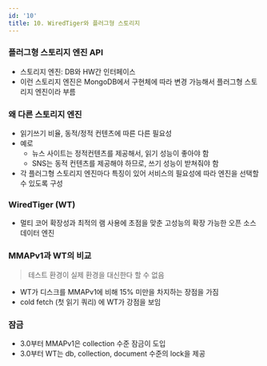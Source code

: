 ```yaml
---
id: '10'
title: 10. WiredTiger와 플러그형 스토리지
---
```


### 플러그형 스토리지 엔진 API

- 스토리지 엔진: DB와 HW간 인터페이스
- 이런 스토리지 엔진은 MongoDB에서 구현체에 따라 변경 가능해서 플러그형 스토리지 엔진이라 부름

### 왜 다른 스토리지 엔진

- 읽기쓰기 비율, 동적/정적 컨텐츠에 따른 다른 필요성
- 예로
  - 뉴스 사이트는 정적컨텐츠를 제공해서, 읽기 성능이 좋아야 함
  - SNS는 동적 컨텐츠를 제공해야 하므로, 쓰기 성능이 받쳐줘야 함
- 각 플러그형 스토리지 엔진마다 특징이 있어 서비스의 필요성에 따라 엔진을 선택할 수 있도록 구성

### WiredTiger (WT)

- 멀티 코어 확장성과 최적의 램 사용에 초점을 맞춘 고성능의 확장 가능한 오픈 소스 데이터 엔진

### MMAPv1과 WT의 비교

> 테스트 환경이 실제 환경을 대신한다 할 수 없음

- WT가 디스크를 MMAPv1에 비해 15% 미만을 차지하는 장점을 가짐
- cold fetch (첫 읽기 쿼리) 에 WT가 강점을 보임

### 잠금

- 3.0부터 MMAPv1은 collection 수준 잠금이 도입
- 3.0부터 WT는 db, collection, document 수준의 lock을 제공

